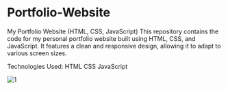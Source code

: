 # Portfolio-Website
My Portfolio Website (HTML, CSS, JavaScript)
This repository contains the code for my personal portfolio website built using HTML, CSS, and JavaScript. It features a clean and responsive design, allowing it to adapt to various screen sizes.

Technologies Used:
HTML
CSS
JavaScript

![1](https://github.com/mahekshahbad/Portfolio-Website/assets/129206584/1153a3c4-b588-4a1a-b6f1-d3c5e36b56d3)
